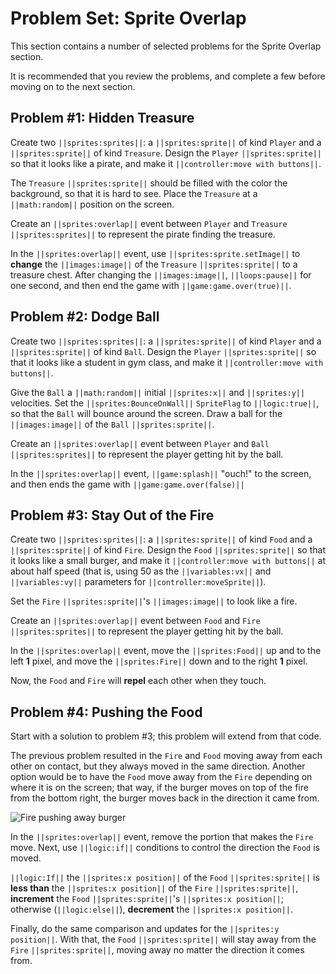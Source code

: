 # Problem Set: Sprite Overlap

This section contains a number of selected problems for the Sprite Overlap section.

It is recommended that you review the problems, and complete a few before
moving on to the next section.

## Problem #1: Hidden Treasure

Create two ``||sprites:sprites||``:
a ``||sprites:sprite||`` of kind ``Player``
and a ``||sprites:sprite||`` of kind ``Treasure``.
Design the ``Player`` ``||sprites:sprite||`` so that it looks like a pirate,
and make it ``||controller:move with buttons||``.

The ``Treasure`` ``||sprites:sprite||`` should be filled with the color the background,
so that it is hard to see.
Place the ``Treasure`` at a ``||math:random||`` position on the screen.

Create an ``||sprites:overlap||`` event between ``Player`` and ``Treasure``
``||sprites:sprites||`` to represent the pirate finding the treasure.

In the ``||sprites:overlap||`` event,
use ``||sprites:sprite.setImage||`` to **change** the ``||images:image||`` of the
``Treasure`` ``||sprites:sprite||`` to a treasure chest.
After changing the ``||images:image||``,
``||loops:pause||`` for one second,
and then end the game with ``||game:game.over(true)||``.

## Problem #2: Dodge Ball

Create two ``||sprites:sprites||``:
a ``||sprites:sprite||`` of kind ``Player``
and a ``||sprites:sprite||`` of kind ``Ball``.
Design the ``Player`` ``||sprites:sprite||`` so that it looks like a student in gym class,
and make it ``||controller:move with buttons||``.

Give the ``Ball`` a ``||math:random||`` initial ``||sprites:x||`` and ``||sprites:y||``
velocities.
Set the ``||sprites:BounceOnWall||`` ``SpriteFlag`` to ``||logic:true||``,
so that the ``Ball`` will bounce around the screen.
Draw a ball for the ``||images:image||`` of the ``Ball`` ``||sprites:sprite||``.

Create an ``||sprites:overlap||`` event between ``Player`` and ``Ball`` ``||sprites:sprites||``
to represent the player getting hit by the ball.

In the ``||sprites:overlap||`` event,
``||game:splash||`` "ouch!" to the screen,
and then ends the game with ``||game:game.over(false)||``

## Problem #3: Stay Out of the Fire

Create two ``||sprites:sprites||``:
a ``||sprites:sprite||`` of kind ``Food``
and a ``||sprites:sprite||`` of kind ``Fire``.
Design the ``Food`` ``||sprites:sprite||`` so that it looks like a small burger,
and make it ``||controller:move with buttons||`` at about half speed (that is,
using 50 as the ``||variables:vx||`` and ``||variables:vy||`` parameters for
``||controller:moveSprite||``).

Set the ``Fire`` ``||sprites:sprite||``'s ``||images:image||`` to look like a fire.

Create an ``||sprites:overlap||`` event between ``Food`` and ``Fire``
``||sprites:sprites||`` to represent the player getting hit by the ball.

In the ``||sprites:overlap||`` event,
move the ``||sprites:Food||`` up and to the left **1** pixel, 
and move the ``||sprites:Fire||`` down and to the right **1** pixel.

Now, the ``Food`` and ``Fire`` will **repel** each other when they touch.

## Problem #4: Pushing the Food

Start with a solution to problem #3;
this problem will extend from that code.

The previous problem resulted in the ``Fire`` and ``Food`` moving away from
each other on contact, but they always moved in the same direction.
Another option would be to have the ``Food`` move away from the ``Fire``
depending on where it is on the screen;
that way, if the burger moves on top of the fire from the bottom right,
the burger moves back in the direction it came from.

![Fire pushing away burger](/static/courses/csintro3/events/pushing-the-fire.gif)

In the ``||sprites:overlap||`` event,
remove the portion that makes the ``Fire`` move.
Next, use ``||logic:if||`` conditions to control the direction the ``Food`` is moved.

``||logic:If||`` the ``||sprites:x position||`` of the ``Food`` ``||sprites:sprite||``
is **less than** the ``||sprites:x position||`` of the ``Fire`` ``||sprites:sprite||``,
**increment** the ``Food`` ``||sprites:sprite||``'s ``||sprites:x position||``;
otherwise (``||logic:else||``), **decrement** the ``||sprites:x position||``.

Finally, do the same comparison and updates for the ``||sprites:y position||``.
With that, the ``Food`` ``||sprites:sprite||`` will stay away from the ``Fire``
``||sprites:sprite||``, moving away no matter the direction it comes from.
